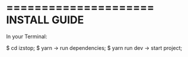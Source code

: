 =====================
    INSTALL GUIDE
======================

In your Terminal:

$ cd izstop;
$ yarn -> run dependencies;
$ yarn run dev -> start project;

